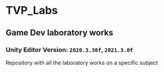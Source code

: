 # TVP_Labs
## Game Dev laboratory works
### Unity Editor Version: `2020.3.30f`, `2021.3.0f`
Repository with all the laboratory works on a specific subject
